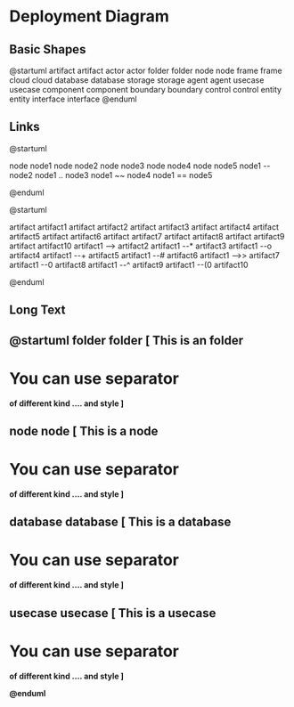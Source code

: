 # Deployment Diagram

## Basic Shapes


@startuml
artifact artifact
actor actor
folder folder
node node
frame frame
cloud cloud
database database
storage storage
agent agent
usecase usecase
component component
boundary boundary
control control
entity entity
interface interface
@enduml

## Links

@startuml

node node1
node node2
node node3
node node4
node node5
node1 -- node2
node1 .. node3
node1 ~~ node4
node1 == node5

@enduml

@startuml

artifact artifact1
artifact artifact2
artifact artifact3
artifact artifact4
artifact artifact5
artifact artifact6
artifact artifact7
artifact artifact8
artifact artifact9
artifact artifact10
artifact1 --> artifact2
artifact1 --* artifact3
artifact1 --o artifact4
artifact1 --+ artifact5
artifact1 --# artifact6
artifact1 -->> artifact7
artifact1 --0 artifact8
artifact1 --^ artifact9
artifact1 --(0 artifact10

@enduml

## Long Text

@startuml
folder folder [
This is an <b>folder
----
You can use separator
====
of different kind
....
and style
]

node node [
This is a <b>node
----
You can use separator
====
of different kind
....
and style
]

database database [
This is a <b>database
----
You can use separator
====
of different kind
....
and style
]

usecase usecase [
This is a <b>usecase
----
You can use separator
====
of different kind
....
and style
]

@enduml

